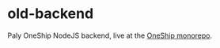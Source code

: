# old-backend
Paly OneShip NodeJS backend, live at the [OneShip monorepo](https://github.com/borisnezlobin/oneship).
